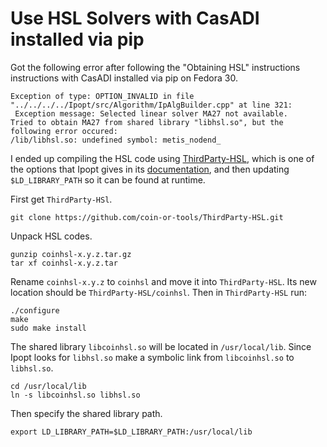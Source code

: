 # Use HSL Solvers with CasADI installed via pip

Got the following error after following the "Obtaining HSL" instructions instructions with CasADI installed via pip on Fedora 30.
```
Exception of type: OPTION_INVALID in file "../../../../Ipopt/src/Algorithm/IpAlgBuilder.cpp" at line 321:
 Exception message: Selected linear solver MA27 not available.
Tried to obtain MA27 from shared library "libhsl.so", but the following error occured:
/lib/libhsl.so: undefined symbol: metis_nodend_
```
I ended up compiling the HSL code using [ThirdParty-HSL](https://github.com/coin-or-tools/ThirdParty-HSL), which is one of the options that Ipopt gives in its [documentation](https://coin-or.github.io/Ipopt/INSTALL.html), and then updating `$LD_LIBRARY_PATH` so it can be found at runtime.

First get `ThirdParty-HSl`.
```
git clone https://github.com/coin-or-tools/ThirdParty-HSL.git
```
Unpack HSL codes.
```
gunzip coinhsl-x.y.z.tar.gz
tar xf coinhsl-x.y.z.tar
```
Rename `coinhsl-x.y.z` to `coinhsl` and move it into `ThirdParty-HSL`. Its new location should be `ThirdParty-HSL/coinhsl`. Then in `ThirdParty-HSL` run:
```
./configure
make
sudo make install
```
The shared library `libcoinhsl.so` will be located in `/usr/local/lib`. Since Ipopt looks for `libhsl.so` make a symbolic link from `libcoinhsl.so` to `libhsl.so`.
```
cd /usr/local/lib
ln -s libcoinhsl.so libhsl.so
```
Then specify the shared library path.
```
export LD_LIBRARY_PATH=$LD_LIBRARY_PATH:/usr/local/lib
```
